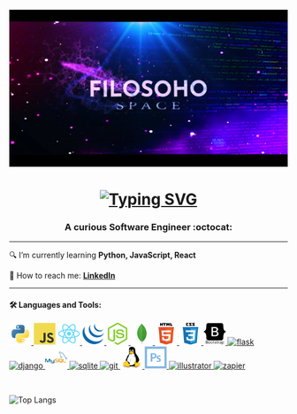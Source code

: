 <!-- ![MasterHead](https://media.licdn.com/dms/image/D4E16AQGdGymiPmOfCA/profile-displaybackgroundimage-shrink_350_1400/0/1672259002520?e=1681948800&v=beta&t=NphIbjqacIiV2ha7zMmjzUyD-fG8BjQF1W_I1NNupjA) -->

![MasterHead](https://github.com/filosoho/filosoho/blob/8d053719460a8a84b34f8c52646c42b453a682f6/Filosoho%20Coding%20.jpg)

<!-- <h1 align="center">[![Typing SVG](https://readme-typing-svg.demolab.com?font=Fira+Code&size=25&pause=1000&color=14C3FF&width=435&lines=Hi%2C+I'm+Anna)](https://git.io/typing-svg)</h1> -->

<h1 align="center"><a href="https://git.io/typing-svg"><img src="https://readme-typing-svg.demolab.com?font=Fira+Code&size=30&pause=1000&color=14C3FF&center=true&width=435&lines=Hi%2C+I'm+Anna" alt="Typing SVG" /></a> </h1>

<!-- <h1 align="center"> <a href="https://git.io/typing-svg"><img src="https://readme-typing-svg.demolab.com?font=Source+Code+Pro&weight=600&size=34&pause=1000&color=3A499F&center=true&width=435&lines=Hi%2C+I'm+Anna+" alt="Typing SVG" /></a> </h1> -->

<h3 align="center" >  A curious Software Engineer :octocat:</h3>

<hr>

🔍 I’m currently learning **Python, JavaScript, React** 

📍 How to reach me: <a href="https://www.linkedin.com/in/filosoho/">**LinkedIn**</a>

<hr>


<h4 align="left"> 🛠️ Languages and Tools: </h4>

<p align="left">


  <a href="https://www.python.org" target="_blank" rel="noreferrer"> <img src="https://raw.githubusercontent.com/devicons/devicon/master/icons/python/python-original.svg" alt="python" width="40" height="40"/> </a>
    <a href="https://developer.mozilla.org/en-US/docs/Web/JavaScript" target="_blank" rel="noreferrer"> <img src="https://raw.githubusercontent.com/devicons/devicon/master/icons/javascript/javascript-original.svg" alt="javascript" width="40" height="40"/></a>
        <a href="https://react.dev" target="_blank" rel="noreferrer"> <img src="https://github.com/devicons/devicon/blob/1119b9f84c0290e0f0b38982099a2bd027a48bf1/icons/react/react-original.svg" alt="react" width="40" height="40"/> </a>
    <a href="https://jquery.com/" target="_blank" rel="noreferrer"> <img src="https://github.com/devicons/devicon/blob/1119b9f84c0290e0f0b38982099a2bd027a48bf1/icons/jquery/jquery-original.svg" alt="jquery" width="40" height="40"/> </a>
        <a href="https://nodejs.org/en" target="_blank" rel="noreferrer"> <img src="https://github.com/devicons/devicon/blob/1119b9f84c0290e0f0b38982099a2bd027a48bf1/icons/nodejs/nodejs-original.svg" alt="nodejs" width="40" height="40"/> </a>
        <a href="https://www.mongodb.com" target="_blank" rel="noreferrer"> <img src="https://github.com/devicons/devicon/blob/1119b9f84c0290e0f0b38982099a2bd027a48bf1/icons/mongodb/mongodb-original.svg" alt="mongodb" width="40" height="40"/> </a>
    <a href="https://www.w3.org/html/" target="_blank" rel="noreferrer"> <img src="https://raw.githubusercontent.com/devicons/devicon/master/icons/html5/html5-original-wordmark.svg" alt="html5" width="40" height="40"/> </a> 
    <a href="https://www.w3schools.com/css/" target="_blank" rel="noreferrer"> <img src="https://raw.githubusercontent.com/devicons/devicon/master/icons/css3/css3-original-wordmark.svg" alt="css3" width="40" height="40"/> </a> 
  <a href="https://getbootstrap.com" target="_blank" rel="noreferrer"> <img src="https://raw.githubusercontent.com/devicons/devicon/master/icons/bootstrap/bootstrap-plain-wordmark.svg" alt="bootstrap" width="40" height="40"/> </a> 
  <a href="https://flask.palletsprojects.com/" target="_blank" rel="noreferrer"> <img src="https://www.vectorlogo.zone/logos/pocoo_flask/pocoo_flask-icon.svg" alt="flask" width="40" height="40"/> </a> 
    <a href="https://www.djangoproject.com/" target="_blank" rel="noreferrer"> <img src="https://cdn.worldvectorlogo.com/logos/django.svg" alt="django" width="40" height="40"/> </a> 
      <a href="https://www.mysql.com/" target="_blank" rel="noreferrer"> <img src="https://raw.githubusercontent.com/devicons/devicon/master/icons/mysql/mysql-original-wordmark.svg" alt="mysql" width="40" height="40"/> </a> 
    <a href="https://www.sqlite.org/" target="_blank" rel="noreferrer"> <img src="https://www.vectorlogo.zone/logos/sqlite/sqlite-icon.svg" alt="sqlite" width="40" height="40"/> </a> 
  <a href="https://git-scm.com/" target="_blank" rel="noreferrer"> <img src="https://www.vectorlogo.zone/logos/git-scm/git-scm-icon.svg" alt="git" width="40" height="40"/> </a> 
  <a href="https://www.linux.org/" target="_blank" rel="noreferrer"> <img src="https://raw.githubusercontent.com/devicons/devicon/master/icons/linux/linux-original.svg" alt="linux" width="40" height="40"/> </a>
  <a href="https://www.photoshop.com/en" target="_blank" rel="noreferrer"> <img src="https://raw.githubusercontent.com/devicons/devicon/master/icons/photoshop/photoshop-line.svg" alt="photoshop" width="40" height="40"/> </a> 
  <a href="https://www.adobe.com/in/products/illustrator.html" target="_blank" rel="noreferrer"> <img src="https://www.vectorlogo.zone/logos/adobe_illustrator/adobe_illustrator-icon.svg" alt="illustrator" width="40" height="40"/> </a> 
  <a href="https://zapier.com" target="_blank" rel="noreferrer"> <img src="https://www.vectorlogo.zone/logos/zapier/zapier-icon.svg" alt="zapier" width="40" height="40"/> </a> 
  
  
  
  </p>

<br>
<!-- <p align="left"><img align="center" src="https://github-readme-stats-eight-theta.vercel.app/api/top-langs?username=filosoho&show_icons=true&theme=jolly&locale=en&layout=compact" alt="filosoho"/></p> -->

<!-- ![Top Langs](https://github-readme-stats-sigma-five.vercel.app/api/top-langs/?username=filosoho&layout=compact&title_color=C52977&icon_color=C52977&bg_color=270542&text_color=ffffff) -->
<!-- 
![Top Langs](https://github-readme-stats-sigma-five.vercel.app/api/top-langs/?username=filosoho&title_color=C52977&icon_color=C52977&bg_color=270542&text_color=ffffff&custom_height=80) -->



<!-- ![Top Langs](https://github-readme-stats-sigma-five.vercel.app/api/top-langs/?username=filosoho&theme=tokyonight) -->

<!-- ![![Filosoho's GitHub stats](https://github-readme-stats.vercel.app/api/top-langs?username=filosoho&theme=algolia&show_icons=true)](https://github.com/filosoho) -->

![Top Langs](https://github-readme-stats.vercel.app/api/top-langs/?username=filosoho&layout=compact&theme=algolia&show_icons=true)

<!-- https://github-readme-stats.vercel.app/api/top-langs?username=filosoho&theme=algolia&show_icons=true -->





  

<!--  ![Top Langs](https://github-readme-stats-sigma-five.vercel.app/api/top-langs/?username=filosoho&theme=react&line_height=40&hide=css)  -->






